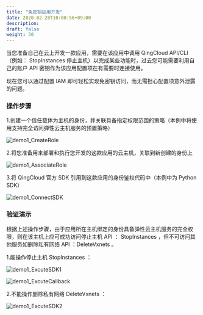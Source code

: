 ```yaml
---
title: "免密钥应用开发"
date: 2020-02-28T10:08:56+09:00
description: 
draft: false
weight: 30
---
```


当您准备自己在云上开发一款应用，需要在该应用中调用 QingCloud API/CLI （例如： StopInstances 停止主机）以完成某些功能时，过去您可能需要利用自己的账户 API 密钥作为该应用配置项在有需要时连接使用。

现在您可以通过配置 IAM 即可轻松实现免密钥访问，而无需担心配置项意外泄露的问题。

### 操作步骤

1.创建一个信任载体为主机的身份，并关联具备指定权限范围的策略（本例中将使用支持完全访问弹性云主机服务的预置策略）

![demo1_CreateRole](../../_images/demo1_CreateRole.png)

2.将您准备用来部署和执行您开发的这款应用的云主机，关联到新创建的身份上

![demo1_AssociateRole](../../_images/demo1_AssociateRole.png)

3.将 QingCloud 官方 SDK 引用到这款应用的身份鉴权代码中（本例中为 Python SDK）

![demo1_ConnectSDK](../../_images/demo1_ConnectSDK.png)

### 验证演示

根据上述操作步骤，由于应用所在主机绑定的身份具备弹性云主机服务的完全权限，则在该主机上应可成功访问停止主机 API ： StopInstances ，但不可访问其他服务如删除私有网络 API ：DeleteVxnets 。

1.能操作停止主机 StopInstances ：

![demo1_ExcuteSDK1](../../_images/demo1_ExcuteSDK1.png)

![demo1_ExcuteCallback](../../_images/demo1_ExcuteCallback.png)

2.不能操作删除私有网络 DeleteVxnets ：

![demo1_ExcuteSDK2](../../_images/demo1_ExcuteSDK2.png)